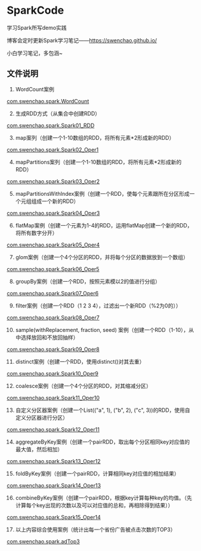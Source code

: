 # SparkCode

学习Spark所写demo实践

博客会定时更新Spark学习笔记——https://swenchao.github.io/ 

小白学习笔记，多包涵~

## 文件说明

1. WordCount案例

[com.swenchao.spark.WordCount](https://github.com/Swenchao/SparkCode/blob/master/src/main/scala/com/swenchao/spark/WordCount.scala)

2. 生成RDD方式（从集合中创建RDD）

[com.swenchao.spark.Spark01_RDD](https://github.com/Swenchao/SparkCode/blob/master/src/main/scala/com/swenchao/spark/Spark01_RDD.scala)

3. map案列（创建一个1-10数组的RDD，将所有元素*2形成新的RDD）

[com.swenchao.spark.Spark02_Oper1](https://github.com/Swenchao/SparkCode/blob/master/src/main/scala/com/swenchao/spark/Spark02_Oper1.scala)

4. mapPartitions案列（创建一个1-10数组的RDD，将所有元素*2形成新的RDD）

[com.swenchao.spark.Spark03_Oper2](https://github.com/Swenchao/SparkCode/blob/master/src/main/scala/com/swenchao/spark/Spark03_Oper2.scala)

5. mapPartitionsWithIndex案例（创建一个RDD，使每个元素跟所在分区形成一个元组组成一个新的RDD）

[com.swenchao.spark.Spark04_Oper3](https://github.com/Swenchao/SparkCode/blob/master/src/main/scala/com/swenchao/spark/Spark04_Oper3.scala)

6. flatMap案例（创建一个元素为1-4的RDD，运用flatMap创建一个新的RDD，将所有数字分开）

[com.swenchao.spark.Spark05_Oper4](https://github.com/Swenchao/SparkCode/blob/master/src/main/scala/com/swenchao/spark/Spark05_Oper4.scala)

7. glom案例（创建一个4个分区的RDD，并将每个分区的数据放到一个数组）

[com.swenchao.spark.Spark06_Oper5](https://github.com/Swenchao/SparkCode/blob/master/src/main/scala/com/swenchao/spark/Spark06_Oper5.scala)

8. groupBy案例（创建一个RDD，按照元素模以2的值进行分组）

[com.swenchao.spark.Spark07_Oper6](https://github.com/Swenchao/SparkCode/blob/master/src/main/scala/com/swenchao/spark/Spark07_Oper6.scala)

9. filter案例（创建一个RDD（1 2 3 4），过滤出一个新RDD（%2为0的））

[com.swenchao.spark.Spark08_Oper7](https://github.com/Swenchao/SparkCode/blob/master/src/main/scala/com/swenchao/spark/Spark08_Oper7.scala)

10. sample(withReplacement, fraction, seed) 案例（创建一个RDD（1-10），从中选择放回和不放回抽样）

[com.swenchao.spark.Spark09_Oper8](https://github.com/Swenchao/SparkCode/blob/master/src/main/scala/com/swenchao/spark/Spark09_Oper8.scala)

11. distinct案例（创建一个RDD，使用distinct()对其去重）

[com.swenchao.spark.Spark10_Oper9](https://github.com/Swenchao/SparkCode/blob/master/src/main/scala/com/swenchao/spark/Spark10_Oper9.scala)

12. coalesce案例（创建一个4个分区的RDD，对其缩减分区）

[com.swenchao.spark.Spark11_Oper10](https://github.com/Swenchao/SparkCode/blob/master/src/main/scala/com/swenchao/spark/Spark11_Oper10.scala)

13. 自定义分区器案例（创建一个List(("a", 1), ("b", 2), ("c", 3))的RDD，使用自定义分区器进行分区）

[com.swenchao.spark.Spark12_Oper11](https://github.com/Swenchao/SparkCode/blob/master/src/main/scala/com/swenchao/spark/Spark12_Oper11.scala)

14. aggregateByKey案例（创建一个pairRDD，取出每个分区相同key对应值的最大值，然后相加）

[com.swenchao.spark.Spark13_Oper12](https://github.com/Swenchao/SparkCode/blob/master/src/main/scala/com/swenchao/spark/Spark13_Oper12.scala)

15. foldByKey案例（创建一个pairRDD，计算相同key对应值的相加结果）

[com.swenchao.spark.Spark14_Oper13](https://github.com/Swenchao/SparkCode/blob/master/src/main/scala/com/swenchao/spark/Spark14_Oper13.scala)

16. combineByKey案例（创建一个pairRDD，根据key计算每种key的均值。（先计算每个key出现的次数以及可以对应值的总和，再相除得到结果））

[com.swenchao.spark.Spark15_Oper14](https://github.com/Swenchao/SparkCode/blob/master/src/main/scala/com/swenchao/spark/Spark15_Oper14.scala)

17. 以上内容综合使用案例（统计出每一个省份广告被点击次数的TOP3）

[com.swenchao.spark.adTop3](https://github.com/Swenchao/SparkCode/blob/master/src/main/scala/com/swenchao/spark/adTop3.scala)
